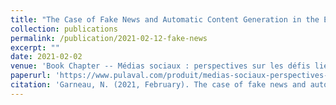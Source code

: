 ```yaml
---
title: "The Case of Fake News and Automatic Content Generation in the Era of Big Data and Machine Learning"
collection: publications
permalink: /publication/2021-02-12-fake-news
excerpt: ""
date: 2021-02-02
venue: 'Book Chapter -- Médias sociaux : perspectives sur les défis liés à la cybersécurité, la gouvernementalité algorithmique et l’intelligence artificielle'
paperurl: 'https://www.pulaval.com/produit/medias-sociaux-perspectives-sur-les-defis-lies-a-la-cybersecurite-la-gouvernementalite-algorithmique-et-l-intelligence-artificielle'
citation: 'Garneau, N. (2021, February). The case of fake news and automatic content generation in the era of big data and machine learning in Médias sociaux : perspectives sur les défis liés à la cybersécurité, la gouvernementalité algorithmique et l’intelligence artificielle p.139-147'
---
```

